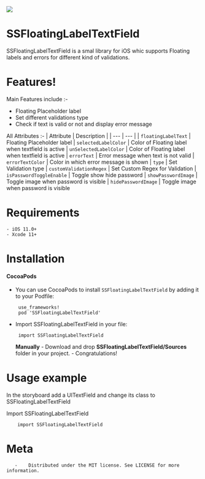 <a href="https://www.simform.com/"><img src="https://github.com/mobile-simformsolutions/SSSwiftUISpinnerButton/blob/main/simformBanner.png"></a>

# SSFloatingLabelTextField

SSFloatingLabelTextField is a smal library for iOS whic supports Floating labels and errors for different kind of validations.

# Features!

Main Features include :- 
- Floating Placeholder label 
- Set different validations type 
- Check if text is valid or not and display error message

All Attributes :- 
| Attribute | Description |
| --- | --- |
| `floatingLabelText` | Floating Placeholder label 
| `selectedLabelColor` | Color of Floating label when textfield is active
| `unSelectedLabelColor` | Color of Floating label when textfield is active
| `errorText` | Error message when text is not valid 
| `errorTextColor` | Color in which error message is shown
| `type` | Set Validation type 
| `customValidationRegex` | Set Custom Regex for Validation 
| `isPasswordToggleEnable` | Toggle show hide password 
| `showPasswordImage` | Toggle image when password is visible
| `hidePasswordImage` | Toggle image when password is visible
  
  # Requirements
    - iOS 11.0+
    - Xcode 11+

 # Installation
#### CocoaPods
 
- You can use CocoaPods to install `SSFloatingLabelTextField` by adding it to your Podfile:

       use_frameworks!
       pod 'SSFloatingLabelTextField'

- Import SSFloatingLabelTextField in your file:

       import SSFloatingLabelTextField
       
    **Manually**
       -   Download and drop **SSFloatingLabelTextField/Sources** folder in your project.
       -   Congratulations!


# Usage example

In the storyboard add a UITextField and change its class to SSFloatingLabelTextField

Import SSFloatingLabelTextField
        
        import SSFloatingLabelTextField


#  Meta
       -    Distributed under the MIT license. See LICENSE for more information.

